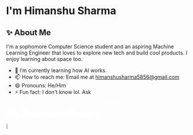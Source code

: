 # I'm Himanshu Sharma


<h2>✨&nbsp;About Me</h2>

I'm a sophomore Computer Science student and an aspiring Machine Learning Engineer that loves to explore new tech and build cool products. I enjoy learning about space too.

- 🌱 I’m currently learning how AI works.
- 📫 How to reach me: Email me at <a href="mailto:himanshusharma5856@gmail.com" style="color: yellowgreen">himanshusharma5856@gmail.com</a>
- 😄 Pronouns: He/Him
- ⚡ Fun fact: I don't know lol. Ask <a href="https://github.com/krisharma001" style="color: white">@krisharma001


<h2>👇🏼&nbsp; You can find me here</h2>
<a href="https://www.linkedin.com/in/himanshu-sharma1005/"><img src="https://raw.githubusercontent.com/shar-mayank/shar-mayank/main/stuff/LinkedIn.svg" width=6% style="vertical-align: bottom;"></a>


<!--
#TODO: add this week I spent time on thing. ref: https://github.com/abhisheknaiidu/abhisheknaiidu/blob/master/README.md
-->
